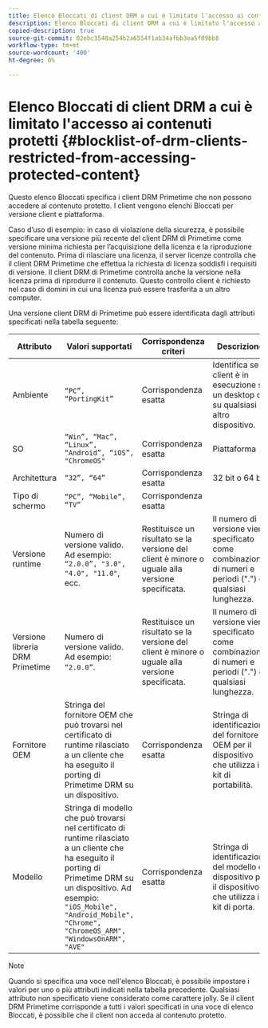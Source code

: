 ```yaml
---
title: Elenco Bloccati di client DRM a cui è limitato l'accesso ai contenuti protetti
description: Elenco Bloccati di client DRM a cui è limitato l'accesso ai contenuti protetti
copied-description: true
source-git-commit: 02ebc3548a254b2a6554f1ab34afbb3ea5f09bb8
workflow-type: tm+mt
source-wordcount: '400'
ht-degree: 0%

---
```


# Elenco Bloccati di client DRM a cui è limitato l&#39;accesso ai contenuti protetti {#blocklist-of-drm-clients-restricted-from-accessing-protected-content}

Questo elenco Bloccati specifica i client DRM Primetime che non possono accedere al contenuto protetto. I client vengono elenchi Bloccati per versione client e piattaforma.

Caso d’uso di esempio: in caso di violazione della sicurezza, è possibile specificare una versione più recente del client DRM di Primetime come versione minima richiesta per l’acquisizione della licenza e la riproduzione del contenuto. Prima di rilasciare una licenza, il server licenze controlla che il client DRM Primetime che effettua la richiesta di licenza soddisfi i requisiti di versione. Il client DRM di Primetime controlla anche la versione nella licenza prima di riprodurre il contenuto. Questo controllo client è richiesto nel caso di domini in cui una licenza può essere trasferita a un altro computer.

Una versione client DRM di Primetime può essere identificata dagli attributi specificati nella tabella seguente:

| **Attributo** | **Valori supportati** | **Corrispondenza criteri** | **Descrizione** |
|---|---|---|---|
| Ambiente | `“PC”, “PortingKit”` | Corrispondenza esatta | Identifica se il client è in esecuzione su un desktop o su qualsiasi altro dispositivo. |
| SO | `“Win”, “Mac”, “Linux”, “Android”, “iOS”, "ChromeOS"` | Corrispondenza esatta | Piattaforma |
| Architettura | `“32”, “64”` | Corrispondenza esatta | 32 bit o 64 bit |
| Tipo di schermo | `“PC”, “Mobile”, “TV”` | Corrispondenza esatta | |
| Versione runtime | Numero di versione valido. Ad esempio: `“2.0.0”, "3.0", "4.0", "11.0"`, ecc. | Restituisce un risultato se la versione del client è minore o uguale alla versione specificata. | Il numero di versione viene specificato come combinazione di numeri e periodi (&quot;.&quot;) di qualsiasi lunghezza. |
| Versione libreria DRM Primetime | Numero di versione valido. Ad esempio: `“2.0.0”`. | Restituisce un risultato se la versione del client è minore o uguale alla versione specificata. | Il numero di versione viene specificato come combinazione di numeri e periodi (&quot;.&quot;) di qualsiasi lunghezza. |
| Fornitore OEM | Stringa del fornitore OEM che può trovarsi nel certificato di runtime rilasciato a un cliente che ha eseguito il porting di Primetime DRM su un dispositivo. | Corrispondenza esatta | Stringa di identificazione del fornitore OEM per il dispositivo che utilizza il kit di portabilità. |
| Modello | Stringa di modello che può trovarsi nel certificato di runtime rilasciato a un cliente che ha eseguito il porting di Primetime DRM su un dispositivo. Ad esempio: `"iOS_Mobile", "Android_Mobile", "Chrome", "ChromeOS_ARM", "WindowsOnARM", "AVE"` | Corrispondenza esatta | Stringa di identificazione del modello di dispositivo per il dispositivo che utilizza il kit di porta. |

>[!NOTE]
>
>Quando si specifica una voce nell&#39;elenco Bloccati, è possibile impostare i valori per uno o più attributi indicati nella tabella precedente. Qualsiasi attributo non specificato viene considerato come carattere jolly. Se il client DRM Primetime corrisponde a tutti i valori specificati in una voce di elenco Bloccati, è possibile che il client non acceda al contenuto protetto.

